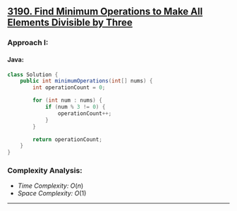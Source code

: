 ## [3190. Find Minimum Operations to Make All Elements Divisible by Three](https://leetcode.com/problems/find-minimum-operations-to-make-all-elements-divisible-by-three/)

### Approach I:

#### Java:
```java
class Solution {
    public int minimumOperations(int[] nums) {
        int operationCount = 0;

        for (int num : nums) {
            if (num % 3 != 0) {
                operationCount++;
            }
        }

        return operationCount;
    }
}
```

[//]: # (#### Go:)

[//]: # (```go)

[//]: # (func solution&#40;&#41; {)

[//]: # ()
[//]: # (})

[//]: # (```)

### Complexity Analysis:

- *Time Complexity:* $O(n)$
- *Space Complexity:* $O(1)$


---


